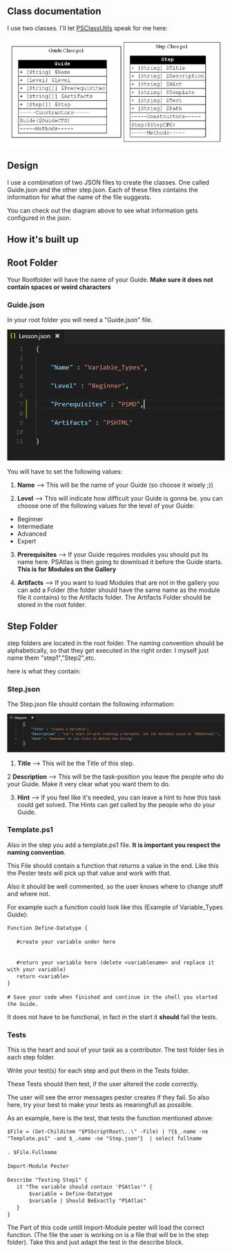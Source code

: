 ## Class documentation

I use two classes. I'll let [PSClassUtils](https://github.com/Stephanevg/PSClassUtils) speak for me here:

![ClassDiagram](../Img/Private.png)

## Design

I use a combination of two JSON files to create the classes. One called Guide.json and the other step.json. 
Each of these files contains the information for what the name of the file suggests.

You can check out the diagram above to see what information gets configured in the json.

## How it's built up

## Root Folder

Your Rootfolder will have the name of your Guide. **Make sure it does not contain spaces or weird characters**

### Guide.json 

In your root folder you will need a "Guide.json" file. 

![GuideJSON](../Img/GuideJSON.PNG)

You will have to set the following values:

1. **Name** --> This will be the name of your Guide (so choose it wisely ;))

2. **Level** --> This will indicate how difficult your Guide is gonna be. 
 you can choose one of the following values for the level of your Guide:
  * Beginner
  * Intermediate
  * Advanced
  * Expert
 
 3. **Prerequisites** --> If your Guide requires modules you should put its name here. PSAtlas is then going to download it before the Guide starts. **This is for Modules on the Gallery**
 
 4. **Artifacts** --> If you want to load Modules that are not in the gallery you can add a Folder (the folder should have the same name as the module file it contains) to the Artifacts folder. The Artifacts Folder should be stored in the root folder. 
 
 ## Step Folder 
 
 step folders are located in the root folder. The naming convention should be alphabetically, 
 so that they get executed in the right order. I myself just name them "step1","Step2",etc.
 
 here is what they contain:
 
 ### Step.json
 
 The Step.json file should contain the following information:
 
 ![StepJSON](../Img/StepJSON.PNG)
 
1. **Title** --> This will be the Title of this step.

2 **Description** --> This will be the task-position you leave the people who do your Guide. Make it very clear what you want them to do.

3. **Hint** --> If you feel like it's needed, you can leave a hint to how this task could get solved. The Hints can get called by the people who do your Guide.

### Template.ps1
  
  Also in the step you add a template.ps1 file. **It is important you respect the naming convention**.
  
  This File should contain a function that returns a value in the end. 
  Like this the Pester tests will pick up that value and work with that. 
  
  Also it should be well commented, so the user knows where to change stuff and where not.
  
  For example such a function could look like this (Example of Variable_Types Guide):
  
 ```
 Function Define-Datatype {
    
    #create your variable under here
    

    #return your variable here (delete <variablename> and replace it with your variable)
    return <variable>
}

# Save your code when finished and continue in the shell you started the Guide.
 ```
 It does not have to be functional, in fact in the start it **should** fail the tests. 
 
 ### Tests
 
 This is the heart and soul of your task as a contributor. The test folder lies in each step folder.
 
 Write your test(s) for each step and put them in the Tests folder. 
 
 These Tests should then test, if the user altered the code correctly.
 
 The user will see the error messages pester creates if they fail. So also here, try your best 
 to make your tests as meaningfull as possible. 
 
 As an example, here is the test, that tests the function mentioned above:
 
 ```
 $File = (Get-Childitem "$PSScriptRoot\..\" -File) | ?{$_.name -ne "Template.ps1" -and $_.name -ne "Step.json"}  | select fullname

. $File.Fullname

Import-Module Pester

Describe "Testing Step1" {
    it "The variable should contain 'PSAtlas'" {
        $variable = Define-Datatype
        $variable | Should BeExactly "PSAtlas" 
    }
}
 ```
The Part of this code untill Import-Module pester will load the correct function. (The file the user is working on is a file that will be in the step folder). Take this and just adapt the test in the describe block.
